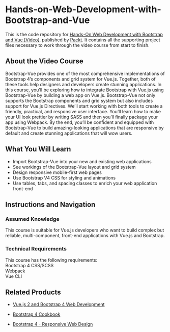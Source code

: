 # Hands-on-Web-Development-with-Bootstrap-and-Vue

This is the code repository for [Hands-On Web Development with Bootstrap and Vue [Video]](https://www.packtpub.com/in/web-development/hands-web-development-bootstrap-and-vue-video), published by [Packt](https://www.packtpub.com/?utm_source=github). It contains all the supporting project files necessary to work through the video course from start to finish.

## About the Video Course
Bootstrap-Vue provides one of the most comprehensive implementations of Bootstrap 4’s components and grid system for Vue.js. Together, both of these tools help designers and developers create stunning applications.
In this course, you’ll be exploring how to integrate Bootstrap with Vue.js using Bootstrap-Vue by building a web app on Vue.js. Bootstrap-Vue not only supports the Bootstrap components and grid system but also includes support for Vue.js Directives.
We’ll start working with both tools to create a friendly, practical, and responsive user interface. You’ll learn how to make your UI look prettier by writing SASS and then you’ll finally package your app using Webpack.
By the end, you’ll be confident and equipped with Bootstrap-Vue to build amazing-looking applications that are responsive by default and create stunning applications that will wow users. 
<H2>What You Will Learn</H2>
<DIV class=book-info-will-learn-text>
<UL>
<LI>Import Bootstrap-Vue into your new and existing web applications
<LI>See workings of the Bootstrap-Vue layout and grid system
<LI>Design responsive mobile-first web pages
<LI>Use Bootstrap V4 CSS for styling and animations
<LI>Use tables, tabs, and spacing classes to enrich your web application front-end
</LI></UL></DIV>

## Instructions and Navigation
### Assumed Knowledge
This course is suitable for Vue.js developers who want to build complex but reliable, multi-component, front-end applications with Vue.js and Bootstrap.

### Technical Requirements
This course has the following requirements:<br/>
Bootstrap 4 CSS/SCSS<br/>
Webpack<br/>
Vue CLI <br/> 






## Related Products
* [Vue.js 2 and Bootstrap 4 Web Development](https://www.packtpub.com/in/web-development/vuejs-2-and-bootstrap-4-web-development)

* [Bootstrap 4 Cookbook](https://www.packtpub.com/in/web-development/bootstrap-4-cookbook)

* [Bootstrap 4 - Responsive Web Design](https://www.packtpub.com/in/web-development/bootstrap-4-responsive-web-design)

